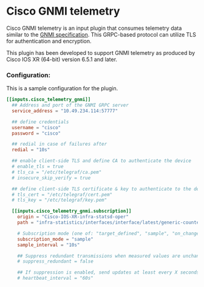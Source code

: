 # Cisco GNMI telemetry

Cisco GNMI telemetry is an input plugin that consumes telemetry data similar to the [GNMI specification](https://github.com/openconfig/reference/blob/master/rpc/gnmi/gnmi-specification.md).
This GRPC-based protocol can utilize TLS for authentication and encryption.

This plugin has been developed to support GNMI telemetry as produced by Cisco IOS XR (64-bit) version 6.5.1 and later.


### Configuration:

This is a sample configuration for the plugin.

```toml
[[inputs.cisco_telemetry_gnmi]]
  ## Address and port of the GNMI GRPC server
  service_address = "10.49.234.114:57777"

  ## define credentials
  username = "cisco"
  password = "cisco"

  ## redial in case of failures after
  redial = "10s"

  ## enable client-side TLS and define CA to authenticate the device
  # enable_tls = true
  # tls_ca = "/etc/telegraf/ca.pem"
  # insecure_skip_verify = true

  ## define client-side TLS certificate & key to authenticate to the device
  # tls_cert = "/etc/telegraf/cert.pem"
  # tls_key = "/etc/telegraf/key.pem"

  [[inputs.cisco_telemetry_gnmi.subscription]]
    origin = "Cisco-IOS-XR-infra-statsd-oper"
    path = "infra-statistics/interfaces/interface/latest/generic-counters"

    # Subscription mode (one of: "target_defined", "sample", "on_change") and interval
    subscription_mode = "sample"
    sample_interval = "10s"

    ## Suppress redundant transmissions when measured values are unchanged
    # suppress_redundant = false

    ## If suppression is enabled, send updates at least every X seconds anyway
    # heartbeat_interval = "60s"
```
